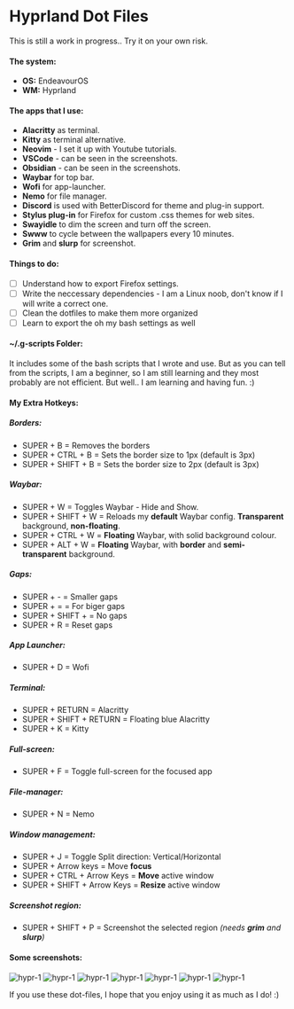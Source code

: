 # Hyprland Dot Files

This is still a work in progress.. Try it on your own risk.

#### The system:
- **OS:** EndeavourOS
- **WM:** Hyprland

#### The apps that I use:
- **Alacritty** as terminal.
- **Kitty** as terminal alternative.
- **Neovim** - I set it up with Youtube tutorials.
- **VSCode** - can be seen in the screenshots.
- **Obsidian** - can be seen in the screenshots.
- **Waybar** for top bar.
- **Wofi** for app-launcher.
- **Nemo** for file manager.
- **Discord** is used with BetterDiscord for theme and plug-in support.
- **Stylus plug-in** for Firefox for custom .css themes for web sites.
- **Swayidle** to dim the screen and turn off the screen.
- **Swww** to cycle between the wallpapers every 10 minutes.
- **Grim** and **slurp** for screenshot.

#### Things to do:
- [ ] Understand how to export Firefox settings.
- [ ] Write the neccessary dependencies - I am a Linux noob, don't know if I will write a correct one.
- [ ] Clean the dotfiles to make them more organized
- [ ] Learn to export the oh my bash settings as well

#### ~/.g-scripts Folder:
It includes some of the bash scripts that I wrote and use. But as you can tell from the scripts, I am a beginner, so I am still learning and they most probably are not efficient. But well.. I am learning and having fun. :)

#### My Extra Hotkeys:
##### Borders:
- SUPER + B = Removes the borders
- SUPER + CTRL + B = Sets the border size to 1px (default is 3px)
- SUPER + SHIFT + B = Sets the border size to 2px (default is 3px)

##### Waybar:
- SUPER + W = Toggles Waybar - Hide and Show.
- SUPER + SHIFT + W = Reloads my **default** Waybar config. **Transparent** background, **non-floating**. 
- SUPER + CTRL + W = **Floating** Waybar, with solid background colour.
- SUPER + ALT + W = **Floating** Waybar, with **border** and **semi-transparent** background.

##### Gaps:
- SUPER + - = Smaller gaps
- SUPER + = = For biger gaps
- SUPER + SHIFT + = No gaps
- SUPER + R = Reset gaps

##### App Launcher:
- SUPER + D = Wofi

##### Terminal:
- SUPER + RETURN = Alacritty
- SUPER + SHIFT + RETURN = Floating blue Alacritty
- SUPER + K = Kitty

##### Full-screen:
- SUPER + F = Toggle full-screen for the focused app

##### File-manager:
- SUPER + N = Nemo

##### Window management:
- SUPER + J = Toggle Split direction: Vertical/Horizontal
- SUPER + Arrow keys = Move **focus**
- SUPER + CTRL + Arrow Keys = **Move** active window
- SUPER + SHIFT + Arrow Keys = **Resize** active window

##### Screenshot region:
- SUPER + SHIFT + P = Screenshot the selected region *(needs **grim** and **slurp**)*

#### Some screenshots:

![hypr-1](source/images/hypr-1.png)
![hypr-1](source/images/hypr-2.png)
![hypr-1](source/images/hypr-3.png)
![hypr-1](source/images/hypr-4.png)
![hypr-1](source/images/hypr-5.png)
![hypr-1](source/images/hypr-6.png)
![hypr-1](source/images/hypr-7.png)

If you use these dot-files, I hope that you enjoy using it as much as I do! :)
